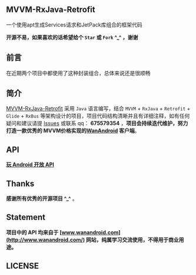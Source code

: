 ## MVVM-RxJava-Retrofit


一个使用apt生成Services请求和JetPack库组合的框架代码


**开源不易，如果喜欢的话希望给个 `Star` 或 `Fork` ^_^ ，谢谢**


## 前言
在近期两个项目中都使用了这种封装组合，总体来说还是很顺畅


## 简介
[MVVM-RxJava-Retrofit](https://github.com/Felix1030/MVVM-RxJava-Retrofit) 采用 `Java` 语言编写，结合 `MVVM` + `RxJava` + `Retrofit` + `Glide` + `RxBus` 等架构设计的项目，项目代码结构清晰并且有详细注释，如有任何疑问和建议请提 [Issues](https://github.com/Felix1030/MVVM-RxJava-Retrofit/issues) 或联系 qq： **675579354** ，**项目会持续迭代维护，努力打造一款优秀的 MVVM价格实现的[WanAndroid](http://www.wanandroid.com/) 客户端**。


## API
[**玩 Android 开放 API**](http://www.wanandroid.com/blog/show/2)


## Thanks

**感谢所有优秀的开源项目 ^_^** 。

## Statement
**项目中的 API 均来自于 [www.wanandroid.com](http://www.wanandroid.com/) 网站，纯属学习交流使用，不得用于商业用途。**

## LICENSE
